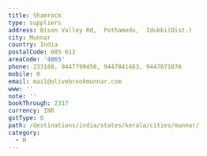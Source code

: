 ```yaml
---
title: Shamrock
type: suppliers
address: Bison Valley Rd,  Pothamedu,  Idukki(Dist.)
city: Munnar
country: India
postalCode: 685 612
areaCode: '4865'
phone: 233188, 9447799458, 9447841483, 9447071076
mobile: 0
email: mail@olivebrookmunnar.com
www: ''
note: ''
bookThrough: 2317
currency: INR
gstType: 0
path: /destinations/india/states/kerala/cities/munnar/
category:
  - H
---
```



